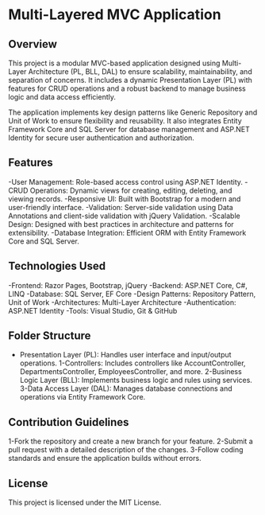 # Multi-Layered MVC Application
## Overview
This project is a modular MVC-based application designed using Multi-Layer Architecture (PL, BLL, DAL) to ensure scalability, maintainability, and separation of concerns. It includes a dynamic Presentation Layer (PL) with features for CRUD operations and a robust backend to manage business logic and data access efficiently.

The application implements key design patterns like Generic Repository and Unit of Work to ensure flexibility and reusability. It also integrates Entity Framework Core and SQL Server for database management and ASP.NET Identity for secure user authentication and authorization.
## Features
-User Management: Role-based access control using ASP.NET Identity.
-CRUD Operations: Dynamic views for creating, editing, deleting, and viewing records.
-Responsive UI: Built with Bootstrap for a modern and user-friendly interface.
-Validation: Server-side validation using Data Annotations and client-side validation with jQuery Validation.
-Scalable Design: Designed with best practices in architecture and patterns for extensibility.
-Database Integration: Efficient ORM with Entity Framework Core and SQL Server.
## Technologies Used
-Frontend: Razor Pages, Bootstrap, jQuery
-Backend: ASP.NET Core, C#, LINQ
-Database: SQL Server, EF Core
-Design Patterns: Repository Pattern, Unit of Work
-Architectures: Multi-Layer Architecture
-Authentication: ASP.NET Identity
-Tools: Visual Studio, Git & GitHub
## Folder Structure
-  Presentation Layer (PL): Handles user interface and input/output operations.
      1-Controllers: Includes controllers like AccountController, DepartmentsController, EmployeesController, and more.
      2-Business Logic Layer (BLL): Implements business logic and rules using services.
      3-Data Access Layer (DAL): Manages database connections and operations via Entity Framework Core.

## Contribution Guidelines
1-Fork the repository and create a new branch for your feature.
2-Submit a pull request with a detailed description of the changes.
3-Follow coding standards and ensure the application builds without errors.
## License
This project is licensed under the MIT License.




